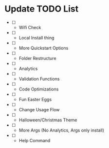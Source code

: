 # Update TODO List
- [ ] - Wifi Check
- [ ] - Local Install thing
- [ ] - More Quickstart Options
- [ ] - Folder Restructure
- [ ] - Analytics
- [ ] - Validation Functions
- [ ] - Code Optimizations
- [ ] - Fun Easter Eggs
- [ ] - Change Usage Flow
- [ ] - Halloween/Christmas Theme
- [ ] - More Args (No Analytics, Args only install)
- [ ] - Help Command